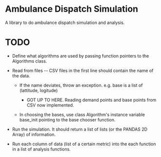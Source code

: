 # Ambulance Dispatch Simulation

A library to do ambulance dispatch simulation and analysis.

# TODO 

- Define what algorithms are used by passing function pointers to the Algorithms class. 

- Read from files -- CSV files in the first line should contain the name of the data.

	- If the name deviates, throw an exception. e.g. base is a list of (lattitude, logitude)
		- GOT UP TO HERE. Reading demand points and base points from CSV now implemented.

	- In choosing the bases, use class Algorithm's instance variable base_init pointing to the 
	base chooser function.

- Run the simulation. It should return a list of lists (or the PANDAS 2D Array) of information.

- Run each column of data (list of a certain metric) into the each function in a list of analysis functions.